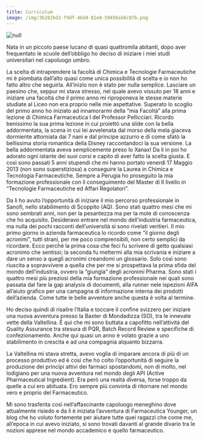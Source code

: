 ```yaml
---
title: Curriculum
image: /img/3b282bd2-f9df-4bd4-81e8-59456a56c07b.png
---
```

![null](/img/8fe78b00-f402-47a8-b339-d33328023906.png)

Nata in un piccolo paese lucano di quasi quattromila abitanti, dopo aver frequentato le scuole dell’obbligo ho deciso di iniziare i miei studi universitari nel capoluogo umbro. 

La scelta di intraprendere la facoltà di Chimica e Tecnologie Farmaceutiche mi è piombata dall’alto quasi come unica possibilità di scelta e io non ho fatto altro che seguirla. All’inizio non è stato per nulla semplice. Lasciare un paesino che, seppur mi stava stresso, nel quale avevo vissuto per 18 anni e iniziare una facoltà che il primo anno mi riproponeva le stesse materie studiate al Liceo non era proprio nelle mie aspettative. Superato lo scoglio del primo anno ho iniziato ad innamorarmi della “mia Facoltà” alla prima lezione di Chimica Farmaceutica I del Professor Pellicciari. Ricordo benissimo la sua prima lezione in cui proiettò una slide con la bella addormentata, la scena in cui lei avvelenata dal morso della mela giaceva dormiente attorniata dai 7 nani e dal principe azzurro e di come sfatò la bellissima storia romantica della Disney raccontandoci la sua versione. La bella addormentata aveva semplicemente preso lo Xanax! Da li in poi ho adorato ogni istante dei suoi corsi e capito di aver fatto la scelta giusta. E così sono passati 5 anni stupendi che mi hanno portato venerdì 17 Maggio 2013 (non sono superstiziosa) a conseguire la Laurea in Chimica e Tecnologia Farmaceutiche. Sempre a Perugia ho proseguito la mia formazione professionale con il conseguimento del Master di II livello in “Tecnologie Farmaceutiche ed Affari Regolatori”. 

Da lì ho avuto l’opportunità di iniziare il mio percorso professionale in Sanofi, nello stabilimento di Scoppito (AQ). Sono stati quattro mesi che mi sono sembrati anni, non per la pesantezza ma per la mole di conoscenza che ho acquisito. Desideravo entrare nel mondo dell’industria farmaceutica, ma nulla dei pochi racconti dell’università si sono rivelati veritieri. Il mio primo giorno in azienda farmaceutica lo ricordo come “il giorno degli acronimi”, tutti strani, per me poco comprensibili, non certo semplici da ricordare. Ecco perché la prima cosa che feci fu scrivere di getto qualsiasi acronimo che sentissi; la seconda fu mettermi alla mia scrivania e iniziare a dare un senso a quegli acronimi creandomi un glossario. Solo così sono riuscita a sopravvivere a quella che per me si prospettava la prima sfida del mondo dell’industria, ovvero la “giungla” degli acronimi Pharma. Sono stati i quattro mesi più preziosi della mia formazione professionale nei quali sono passata dal fare la gap analysis di documenti, alla runner nele ispezioni AIFA all’aiuto grafico per una campagna di informazione interna dei prodotti dell’azienda. Come tutte le belle avventure anche questa è volta al termine.

Ho deciso quindi di risalire l’Italia e toccare il confine svizzero per iniziare una nuova avventura presso la Baxter di Mondadizza (SO), tra le innevate vette della Valtellina. È qui che mi sono buttata a capofitto nell’attività del Quality Assurance tra stesura di PQR, Batch Record Review e specifiche di confezionamento. Anche qui quasi un anno è volato grazie a uno stabilimento in crescita e ad una compagnia alquanto bizzarra. 

La Valtellina mi stava stretta, avevo voglia di imparare ancora di più di un processo produttivo ed è così che ho colto l’opportunità di seguire la produzione dei principi attivi dei farmaci spostandomi, non di molto, nel lodigiano per una nuova avventura nel mondo degli API (Active Pharmaceutical Ingredient). Era però una realtà diversa, forse troppo da quelle a cui ero abituata. Ero sempre più convinta di ritornare nel mondo vero e proprio del Farmaceutico.

Mi sono trasferita così nell’affascinante capoluogo meneghino dove attualmente risiedo e da lì è iniziata l’avventura di Farmaceutica Younger, un blog che ho voluto fortemente per aiutare tutte quei ragazzi che come me, all’epoca in cui avevo iniziato, si sono trovati davanti al grande divario tra le nozioni apprese nel mondo accademico e quello farmaceutico.
